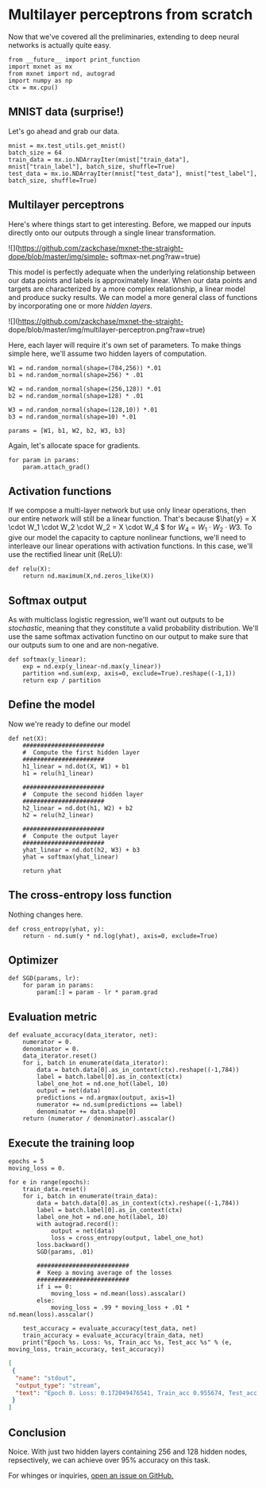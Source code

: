 # Multilayer perceptrons from scratch

Now that we've covered all the preliminaries, extending to deep neural networks
is actually quite easy.

```{.python .input  n=1}
from __future__ import print_function
import mxnet as mx
from mxnet import nd, autograd
import numpy as np
ctx = mx.cpu()
```

## MNIST data (surprise!)

Let's go ahead and grab our data.

```{.python .input  n=2}
mnist = mx.test_utils.get_mnist()
batch_size = 64
train_data = mx.io.NDArrayIter(mnist["train_data"], mnist["train_label"], batch_size, shuffle=True)
test_data = mx.io.NDArrayIter(mnist["test_data"], mnist["test_label"], batch_size, shuffle=True)
```

## Multilayer perceptrons

Here's where things start to get interesting. Before, we mapped our inputs
directly onto our outputs through a single linear transformation.

![](https://github.com/zackchase/mxnet-the-straight-dope/blob/master/img/simple-
softmax-net.png?raw=true)

This model is perfectly adequate when the underlying relationship between our
data points and labels is approximately linear. When our data points and targets
are characterized by a more complex relationship, a linear model and produce
sucky results. We can model a more general class of functions by incorporating
one or more *hidden layers*.

![](https://github.com/zackchase/mxnet-the-straight-
dope/blob/master/img/multilayer-perceptron.png?raw=true)

Here, each layer will require it's own set of parameters. To make things simple
here, we'll assume two hidden layers of computation.

```{.python .input  n=3}
W1 = nd.random_normal(shape=(784,256)) *.01
b1 = nd.random_normal(shape=256) * .01

W2 = nd.random_normal(shape=(256,128)) *.01
b2 = nd.random_normal(shape=128) * .01

W3 = nd.random_normal(shape=(128,10)) *.01
b3 = nd.random_normal(shape=10) *.01

params = [W1, b1, W2, b2, W3, b3]
```

Again, let's allocate space for gradients.

```{.python .input  n=4}
for param in params:
    param.attach_grad()
```

## Activation functions

If we compose a multi-layer network but use only linear operations, then our
entire network will still be a linear function. That's because $\hat{y} = X
\cdot W_1 \cdot W_2 \cdot W_2 = X \cdot W_4 $ for $W_4 = W_1 \cdot W_2 \cdot
W3$. To give our model the capacity to capture nonlinear functions, we'll need
to interleave our linear operations with activation functions. In this case,
we'll use the rectified linear unit (ReLU):

```{.python .input  n=5}
def relu(X):
    return nd.maximum(X,nd.zeros_like(X))
```

## Softmax output

As with multiclass logistic regression, we'll want out outputs to be
*stochastic*, meaning that they constitute a valid probability distribution.
We'll use the same softmax activation functino on our output to make sure that
our outputs sum to one and are non-negative.

```{.python .input  n=6}
def softmax(y_linear):
    exp = nd.exp(y_linear-nd.max(y_linear))
    partition =nd.sum(exp, axis=0, exclude=True).reshape((-1,1))
    return exp / partition
```

## Define the model

Now we're ready to define our model

```{.python .input  n=7}
def net(X):
    #######################
    #  Compute the first hidden layer 
    #######################
    h1_linear = nd.dot(X, W1) + b1
    h1 = relu(h1_linear)
    
    #######################
    #  Compute the second hidden layer
    #######################
    h2_linear = nd.dot(h1, W2) + b2
    h2 = relu(h2_linear)
    
    #######################
    #  Compute the output layer
    #######################
    yhat_linear = nd.dot(h2, W3) + b3
    yhat = softmax(yhat_linear)
    
    return yhat
```

## The cross-entropy loss function

Nothing changes here.

```{.python .input  n=8}
def cross_entropy(yhat, y):
    return - nd.sum(y * nd.log(yhat), axis=0, exclude=True)
```

## Optimizer

```{.python .input  n=9}
def SGD(params, lr):    
    for param in params:
        param[:] = param - lr * param.grad
```

## Evaluation metric

```{.python .input  n=10}
def evaluate_accuracy(data_iterator, net):
    numerator = 0.
    denominator = 0.
    data_iterator.reset()
    for i, batch in enumerate(data_iterator):
        data = batch.data[0].as_in_context(ctx).reshape((-1,784))
        label = batch.label[0].as_in_context(ctx)
        label_one_hot = nd.one_hot(label, 10)
        output = net(data)
        predictions = nd.argmax(output, axis=1)
        numerator += nd.sum(predictions == label)
        denominator += data.shape[0]
    return (numerator / denominator).asscalar()
```

## Execute the training loop

```{.python .input  n=11}
epochs = 5
moving_loss = 0.

for e in range(epochs):
    train_data.reset()
    for i, batch in enumerate(train_data):
        data = batch.data[0].as_in_context(ctx).reshape((-1,784))
        label = batch.label[0].as_in_context(ctx)
        label_one_hot = nd.one_hot(label, 10)
        with autograd.record():
            output = net(data)
            loss = cross_entropy(output, label_one_hot)
        loss.backward()
        SGD(params, .01)
        
        ##########################
        #  Keep a moving average of the losses
        ##########################
        if i == 0:
            moving_loss = nd.mean(loss).asscalar()
        else:
            moving_loss = .99 * moving_loss + .01 * nd.mean(loss).asscalar()
            
    test_accuracy = evaluate_accuracy(test_data, net)
    train_accuracy = evaluate_accuracy(train_data, net)
    print("Epoch %s. Loss: %s, Train_acc %s, Test_acc %s" % (e, moving_loss, train_accuracy, test_accuracy)) 
```

```{.json .output n=11}
[
 {
  "name": "stdout",
  "output_type": "stream",
  "text": "Epoch 0. Loss: 0.172049476541, Train_acc 0.955674, Test_acc 0.953125\nEpoch 1. Loss: 0.104753504359, Train_acc 0.966518, Test_acc 0.962082\nEpoch 2. Loss: 0.0736007969344, Train_acc 0.977912, Test_acc 0.968153\nEpoch 3. Loss: 0.0588375955563, Train_acc 0.978045, Test_acc 0.96467\nEpoch 4. Loss: 0.0483494877147, Train_acc 0.986574, Test_acc 0.970641\n"
 }
]
```

## Conclusion

Noice. With just two hidden layers containing 256 and 128 hidden nodes,
repsectively, we can achieve over 95% accuracy on this task.

For whinges or inquiries, [open an issue on
GitHub.](https://github.com/zackchase/mxnet-the-straight-dope)

```{.python .input}

```
